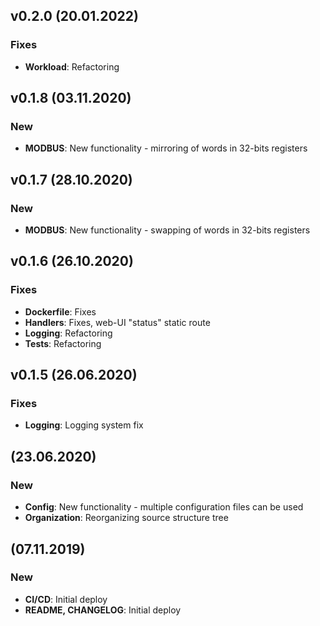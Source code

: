 ## v0.2.0 (20.01.2022)

### Fixes
* **Workload**: Refactoring

## v0.1.8 (03.11.2020)

### New
* **MODBUS**: New functionality - mirroring of words in 32-bits registers

## v0.1.7 (28.10.2020)

### New
* **MODBUS**: New functionality - swapping of words in 32-bits registers

## v0.1.6 (26.10.2020)

### Fixes
* **Dockerfile**: Fixes
* **Handlers**: Fixes, web-UI "status" static route
* **Logging**: Refactoring
* **Tests**: Refactoring

## v0.1.5 (26.06.2020)

### Fixes
* **Logging**: Logging system fix

## (23.06.2020)

### New
* **Config**: New functionality - multiple configuration files can be used
* **Organization**: Reorganizing source structure tree

## (07.11.2019)

### New
* **CI/CD**: Initial deploy
* **README, CHANGELOG**: Initial deploy
